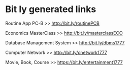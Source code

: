 # Bit ly generated links

Routine App PC-B >> http://bit.ly/routinePCB

Economics MasterClass >> http://bit.ly/masterclassECO

Database Management System >> http://bit.ly/dbms1777

Computer Network >> http://bit.ly/cnetwork1777

Movie, Book, Course >> https://bit.ly/entertainment1777
